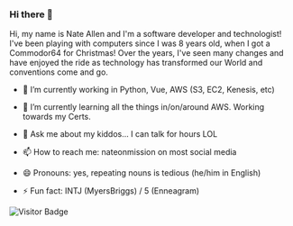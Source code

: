 ### Hi there 👋

Hi, my name is Nate Allen and I'm a software developer and technologist! I've been playing with computers since I was 8 years old, when I got a Commodor64 for Christmas! Over the years, I've seen many changes and have enjoyed the ride as technology has transformed our World and conventions come and go.

- 🔭 I’m currently working in Python, Vue, AWS (S3, EC2, Kenesis, etc)
- 🌱 I’m currently learning all the things in/on/around AWS. Working towards my Certs.

- 💬 Ask me about my kiddos... I can talk for hours LOL
- 📫 How to reach me: nateonmission on most social media
- 😄 Pronouns: yes, repeating nouns is tedious (he/him in English)
- ⚡ Fun fact: INTJ (MyersBriggs) / 5 (Enneagram)

<!-- [![Nate's GitHub stats](https://github-readme-stats.vercel.app/api?username=nateonmission)](https://github.com/anuraghazra/github-readme-stats) -->
<!-- ![Top Langs](https://github-readme-stats.vercel.app/api/top-langs/?username=nateonmission&hide=TeX&layout=compact) -->

![Visitor Badge](https://visitor-badge.laobi.icu/badge?page_id=nateonmission.nateonmission)

<!--
**nateonmission/nateonmission** is a ✨ _special_ ✨ repository because its `README.md` (this file) appears on your GitHub profile.

Here are some ideas to get you started:

- 🔭 I’m currently working on ...
- 🌱 I’m currently learning ...
- 👯 I’m looking to collaborate on ...
- 🤔 I’m looking for help with ...
- 💬 Ask me about ...
- 📫 How to reach me: ...
- 😄 Pronouns: ...
- ⚡ Fun fact: ...
-->
